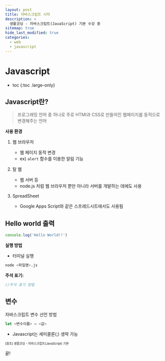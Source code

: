 ```yaml
---
layout: post
title: 자바스크립트 시작
description: >
  생활코딩 - 자바스크립트(JavaScript) 기본 수강 중
sitemap: true
hide_last_modified: true
categories:
  - web
  - javascript
---
```


# Javascript

* toc
{:toc .large-only}

## Javascript란?

> 프로그래밍 언어 중 하나로 주로 HTMl과 CSS로 만들어진 웹페이지를 동적으로 변경해주는 언어

__사용 환경__

1. 웹 브라우저  
    - 웹 페이지 동적 변경
    - ex) `alert` 함수를 이용한 알림 기능

2. 탈 웹
    - 웹 서버 등
    - node.js 처럼 웹 브라우저 뿐만 아니라 서버를 개발하는 데에도 사용

3. SpreadSheet
    - Google Apps Script와 같은 스프레드시트에서도 사용됨


## Hello world 출력

```js
console.log('Hello World!!')
```

__실행 방법__
- 터미널 실행

```bash
node <파일명>.js
```

__주석 표기:__
```js
//주석 표기 방법
```

## 변수

자바스크립트 변수 선언 방법
```js
let <변수이름> = <값>
```
- Javascript는 세미콜론(;) 생략 가능





<span style="font-size:70%">[참조] 생활코딩 - 자바스크립트(JavaScript) 기본

끝!